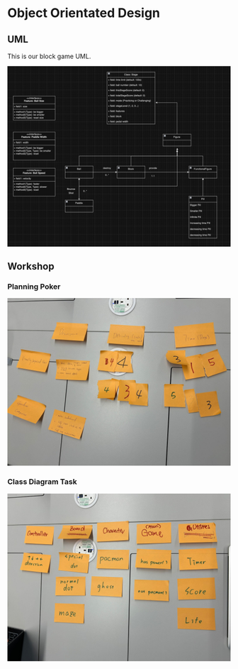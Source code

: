 # Object Orientated Design

## UML
This is our block game UML.

<img src="UML.png" alt="UML" width="700">

## Workshop

### Planning Poker
<img src="workshop1.jpeg" alt="workshop1" width="700">

### Class Diagram Task
<img src="workshop2.jpeg" alt="workshop2" width="700">